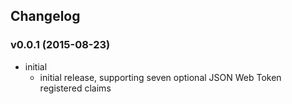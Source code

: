 ## Changelog

### v0.0.1 (2015-08-23)

* initial
  * initial release, supporting seven optional JSON Web Token registered claims
